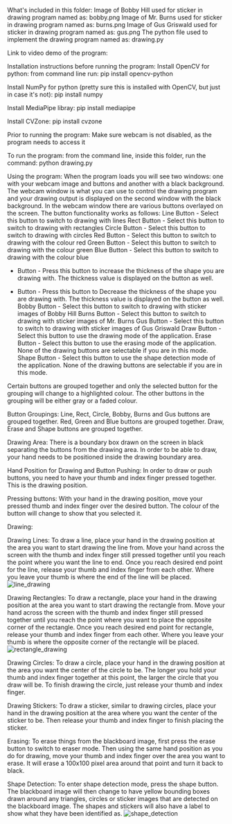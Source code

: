 What's included in this folder:
Image of Bobby Hill used for sticker in drawing program named as: bobby.png
Image of Mr. Burns used for sticker in drawing program named as: burns.png
Image of Gus Griswald used for sticker in drawing program named as: gus.png
The python file used to implement the drawing program named as: drawing.py

Link to video demo of the program:


Installation instructions before running the program:
Install OpenCV for python:
from command line run: pip install opencv-python

Install NumPy for python (pretty sure this is installed with OpenCV, but just in case it's not):
pip install numpy

Install MediaPipe libray:
pip install mediapipe

Install CVZone:
pip install cvzone

Prior to running the program:
Make sure webcam is not disabled, as the program needs to access it

To run the program:
from the command line, inside this folder, run the command:
python drawing.py

Using the program:
When the program loads you will see two windows: one with your webcam image and buttons and another with a black background.
The webcam window is what you can use to control the drawing program and your drawing output is displayed on the second window with 
the black background.
In the webcam window there are various buttons overlayed on the screen. The button functionality works as follows:
Line Button - Select this button to switch to drawing with lines
Rect Button - Select this button to switch to drawing with rectangles 
Circle Button - Select this button to switch to drawing with circles
Red Button - Select this button to switch to drawing with the colour red
Green Button - Select this button to switch to drawing with the colour green
Blue Button - Select this button to switch to drawing with the colour blue
+ Button - Press this button to increase the thickness of the shape you are drawing with. The thickness value is displayed on the button as well.
- Button - Press this button to Decrease the thickness of the shape you are drawing with. The thickness value is displayed on the button as well.
Bobby Button - Select this button to switch to drawing with sticker images of Bobby Hill
Burns Button - Select this button to switch to drawing with sticker images of Mr. Burns
Gus Button - Select this button to switch to drawing with sticker images of Gus Griswald
Draw Button - Select this button to use the drawing mode of the application. 
Erase Button - Select this button to use the erasing mode of the application. None of the drawing buttons are selectable if you are in this mode.
Shape Button - Select this button to use the shape detection mode of the application. None of the drawing buttons are selectable if you are in this mode.

Certain buttons are grouped together and only the selected button for the grouping will change to a highlighted colour. The other buttons in 
the grouping will be either gray or a faded colour.

Button Groupings:
Line, Rect, Circle, Bobby, Burns and Gus buttons are grouped together.
Red, Green and Blue buttons are grouped together.
Draw, Erase and Shape buttons are grouped together.

Drawing Area:
There is a boundary box drawn on the screen in black separating the buttons from the drawing area. In order to be able to draw, your hand needs 
to be positioned inside the drawing boundary area.

Hand Position for Drawing and Button Pushing:
In order to draw or push buttons, you need to have your thumb and index finger pressed together. This is the drawing position.

Pressing buttons:
With your hand in the drawing position, move your pressed thumb and index finger over the desired button. The colour of the button will 
change to show that you selected it.

Drawing:

Drawing Lines:
To draw a line, place your hand in the drawing position at the area you want to start drawing the line from. Move your hand across the screen 
with the thumb and index finger still pressed together until you reach the point where you want the line to end. Once you reach desired end point 
for the line, release your thumb and index finger from each other. Where you leave your thumb is where the end of the line will be placed.
![line_drawing](https://user-images.githubusercontent.com/59716448/236934340-d652dd81-abed-4041-907c-ff5c9b417ba4.gif)

Drawing Rectangles:
To draw a rectangle, place your hand in the drawing position at the area you want to start drawing the rectangle from. Move your hand across the screen 
with the thumb and index finger still pressed together until you reach the point where you want to place the opposite corner of the rectangle. 
Once you reach desired end point for rectangle, release your thumb and index finger from each other. Where you leave your thumb is where 
the opposite corner of the rectangle will be placed.
![rectangle_drawing](https://user-images.githubusercontent.com/59716448/236934623-9299852c-15e1-4666-b614-7887e46ee87c.gif)

Drawing Circles:
To draw a circle, place your hand in the drawing position at the area you want the center of the circle to be. The longer you hold your thumb and 
index finger together at this point, the larger the circle that you draw will be. To finish drawing the circle, just release your thumb and index 
finger.

Drawing Stickers:
To draw a sticker, similar to drawing circles, place your hand in the drawing position at the area where you want the center of the sticker to be.
Then release your thumb and index finger to finish placing the sticker.

Erasing:
To erase things from the blackboard image, first press the erase button to switch to eraser mode. Then using the same hand position as you do 
for drawing, move your thumb and index finger over the area you want to erase. It will erase a 100x100 pixel area around that point and turn 
it back to black.

Shape Detection:
To enter shape detection mode, press the shape button. The blackboard image will then change to have yellow bounding boxes drawn around any 
triangles, circles or sticker images that are detected on the blackboard image. The shapes and stickers will also have a label to show 
what they have been identified as.
![shape_detection](https://user-images.githubusercontent.com/59716448/236934836-1a518176-c091-4e4f-9271-6e9891f4e265.gif)
